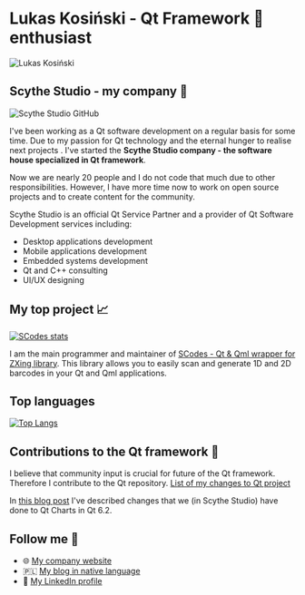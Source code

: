 # Lukas Kosiński - Qt Framework :green_heart: enthusiast
![Lukas Kosiński](assets/kosadev.jpg "Łukasz Kosiński")

## Scythe Studio - my company :office:
![Scythe Studio GitHub](assets/scythestudio-logo.png "Scythe Studio GitHub")

I've been working as a Qt software development on a regular basis for some time. 
Due to my passion for Qt technology and the eternal hunger to realise next projects . I've started the **Scythe Studio company - the software house specialized in Qt framework**.

Now we are nearly 20 people and I do not code that much due to other responsibilities. However, I have more time now to work on open source projects and to create content for
the community.

Scythe Studio is an official Qt Service Partner and a provider of Qt Software Development services including:
- Desktop applications development
- Mobile applications development
- Embedded systems development
- Qt and C++ consulting
- UI/UX designing

## My top project :chart_with_upwards_trend:
[![SCodes stats](https://github-readme-stats.vercel.app/api/pin/?username=scytheStudio&repo=SCodes&show_owner=true&theme=dark)](https://github.com/anuraghazra/github-readme-stats)


I am the main programmer and maintainer of [SCodes - Qt & Qml wrapper for ZXing library](https://github.com/scytheStudio/SCodes).
This library allows you to easily scan and generate 1D and 2D barcodes in your Qt and Qml applications.

## Top languages
[![Top Langs](https://github-readme-stats.vercel.app/api/top-langs/?username=kosadev&theme=dark)](https://github.com/anuraghazra/github-readme-stats)

## Contributions to the Qt framework :construction_worker:
I believe that community input is crucial for future of the Qt framework. Therefore I contribute to the Qt repository.
[List of my changes to Qt project](https://codereview.qt-project.org/q/owner:lukasz%2540scythe-studio.com)

In [this blog post](https://scythe-studio.com/en/blog/qt-charts-in-qt-6-2) I've described changes that we (in Scythe Studio) have done to Qt Charts in Qt 6.2.

## Follow me 📮

- :globe_with_meridians: [My company website](https://scythe-studio.com/)
- 🇵🇱 [My blog in native language](https://binarnie.pl/)
- :necktie: [My LinkedIn profile](https://www.linkedin.com/in/lukasz-kosinski-developer/)

<!---
kosadev/kosadev is a ✨ special ✨ repository because its `README.md` (this file) appears on your GitHub profile.
You can click the Preview link to take a look at your changes.
--->
